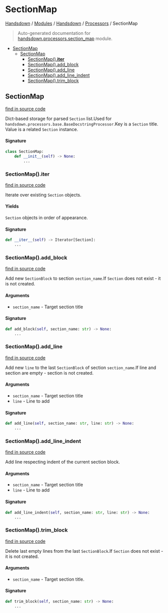 # SectionMap

[Handsdown](../../README.md#-handsdown---python-documentation-generator) / [Modules](../../MODULES.md#modules) / [Handsdown](../index.md#handsdown) / [Processors](index.md#processors) / SectionMap

> Auto-generated documentation for [handsdown.processors.section_map](https://github.com/vemel/handsdown/blob/main/handsdown/processors/section_map.py) module.

- [SectionMap](#sectionmap)
  - [SectionMap](#sectionmap-1)
    - [SectionMap().__iter__](#sectionmap()__iter__)
    - [SectionMap().add_block](#sectionmap()add_block)
    - [SectionMap().add_line](#sectionmap()add_line)
    - [SectionMap().add_line_indent](#sectionmap()add_line_indent)
    - [SectionMap().trim_block](#sectionmap()trim_block)

## SectionMap

[find in source code](https://github.com/vemel/handsdown/blob/main/handsdown/processors/section_map.py#L11)

Dict-based storage for parsed `Section` list.Used for `handsdown.processors.base.BaseDocstringProcessor`.Key is a `Section` title.
Value is a related `Section` instance.

#### Signature

```python
class SectionMap:
    def __init__(self) -> None:
        ...
```

### SectionMap().__iter__

[find in source code](https://github.com/vemel/handsdown/blob/main/handsdown/processors/section_map.py#L95)

Iterate over existing `Section` objects.

#### Yields

`Section` objects in order of appearance.

#### Signature

```python
def __iter__(self) -> Iterator[Section]:
    ...
```

### SectionMap().add_block

[find in source code](https://github.com/vemel/handsdown/blob/main/handsdown/processors/section_map.py#L65)

Add new `SectionBlock` to section `section_name`.If `Section` does not exist - it is not created.

#### Arguments

- `section_name` - Target section title

#### Signature

```python
def add_block(self, section_name: str) -> None:
    ...
```

### SectionMap().add_line

[find in source code](https://github.com/vemel/handsdown/blob/main/handsdown/processors/section_map.py#L42)

Add new `line` to the last `SectionBlock` of section `section_name`.If line and section are empty - section is not created.

#### Arguments

- `section_name` - Target section title
- `line` - Line to add

#### Signature

```python
def add_line(self, section_name: str, line: str) -> None:
    ...
```

### SectionMap().add_line_indent

[find in source code](https://github.com/vemel/handsdown/blob/main/handsdown/processors/section_map.py#L26)

Add line respecting indent of the current section block.

#### Arguments

- `section_name` - Target section title
- `line` - Line to add

#### Signature

```python
def add_line_indent(self, section_name: str, line: str) -> None:
    ...
```

### SectionMap().trim_block

[find in source code](https://github.com/vemel/handsdown/blob/main/handsdown/processors/section_map.py#L79)

Delete last empty lines from the last `SectionBlock`.If `Section` does not exist - it is not created.

#### Arguments

- `section_name` - Target section title.

#### Signature

```python
def trim_block(self, section_name: str) -> None:
    ...
```


